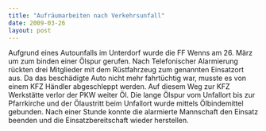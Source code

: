```yaml
---
title: "Aufräumarbeiten nach Verkehrsunfall"
date: 2009-03-26
layout: post
---
```


Aufgrund eines Autounfalls im Unterdorf wurde die FF Wenns am 26. März um zum binden einer Ölspur gerufen. Nach Telefonischer Alarmierung rückten drei Mitglieder mit dem Rüstfahrzeug zum genannten Einsatzort aus. Da das beschädigte Auto nicht mehr fahrtüchtig war, musste es von einem KFZ Händler abgeschleppt werden. Auf diesem Weg zur KFZ Werkstätte verlor der PKW weiter Öl. Die lange Ölspur vom Unfallort bis zur Pfarrkirche und der Ölaustritt beim Unfallort wurde mittels Ölbindemittel gebunden. Nach einer Stunde konnte die alarmierte Mannschaft den Einsatz beenden und die Einsatzbereitschaft wieder herstellen.